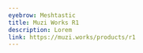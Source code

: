 ```yaml
---
eyebrow: Meshtastic
title: Muzi Works R1
description: Lorem
link: https://muzi.works/products/r1
---
```

